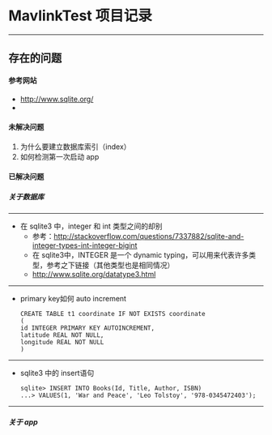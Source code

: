 # MavlinkTest 项目记录
----
## 存在的问题

#### 参考网站
* http://www.sqlite.org/
* 

#### 未解决问题
1. 为什么要建立数据库索引（index）
2. 如何检测第一次启动 app


#### 已解决问题
##### 关于数据库
----
- 在 sqlite3 中，integer 和 int 类型之间的却别
	* 参考：http://stackoverflow.com/questions/7337882/sqlite-and-integer-types-int-integer-bigint
	* 在 sqlite3中，INTEGER 是一个 dynamic typing，可以用来代表许多类型，参考之下链接（其他类型也是相同情况）
	* http://www.sqlite.org/datatype3.html	
----
- primary key如何 auto increment
  
	```
	CREATE TABLE t1 coordinate IF NOT EXISTS coordinate
	(
  	id INTEGER PRIMARY KEY AUTOINCREMENT,
  	latitude REAL NOT NULL,
  	longitude REAL NOT NULL
	)
	```
----
- sqlite3 中的 insert语句 

	```
	sqlite> INSERT INTO Books(Id, Title, Author, ISBN)
   	...> VALUES(1, 'War and Peace', 'Leo Tolstoy', '978-0345472403');
	```
---
##### 关于 app
